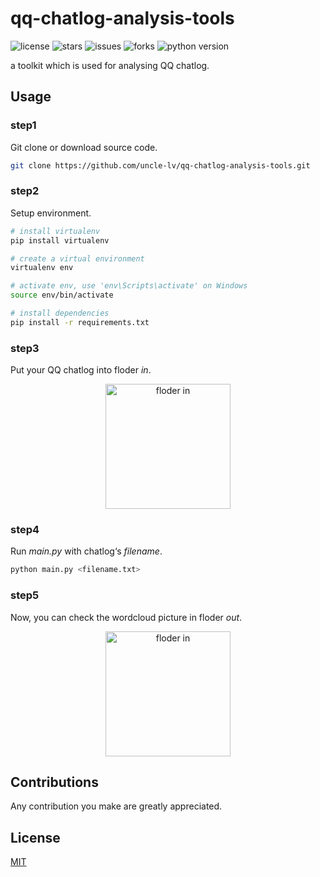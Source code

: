 # qq-chatlog-analysis-tools

![license](https://img.shields.io/github/license/uncle-lv/qq-chatlog-analysis-tools) ![stars](https://img.shields.io/github/stars/uncle-lv/qq-chatlog-analysis-tools) ![issues](https://img.shields.io/github/issues/uncle-lv/qq-chatlog-analysis-tools) ![forks](https://img.shields.io/github/forks/uncle-lv/qq-chatlog-analysis-tools) ![python version](https://img.shields.io/badge/python-3.7.0-%233772A2)

a toolkit which is used for analysing QQ chatlog.

## Usage

### step1

Git clone or download source code.

```bash
git clone https://github.com/uncle-lv/qq-chatlog-analysis-tools.git
```



### step2

Setup environment.

```bash
# install virtualenv
pip install virtualenv
```

```bash
# create a virtual environment
virtualenv env
```

```bash
# activate env, use 'env\Scripts\activate' on Windows
source env/bin/activate
```

```bash
# install dependencies
pip install -r requirements.txt
```



### step3

Put your QQ chatlog into floder *in*.

<div align=center><img src="https://cdn.jsdelivr.net/gh/uncle-lv/qq-chatlog-analysis-tools@main/floder_in.png" alt="floder in" style="width: 200px"/></div>


### step4

Run *main.py* with chatlog‘s *filename*.

```bash
python main.py <filename.txt>
```



### step5

Now, you can check the wordcloud picture in floder *out*.

<div align=center><img src="https://cdn.jsdelivr.net/gh/uncle-lv/qq-chatlog-analysis-tools@main/floder_out.png" alt="floder in" style="width: 200px"/></div>


## Contributions

Any contribution you make are greatly appreciated.



## License

[MIT](https://github.com/uncle-lv/qq-chatlog-analysis-tools/blob/main/LICENSE)